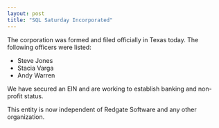 ```yaml
---
layout: post
title: "SQL Saturday Incorporated"
---
```


The corporation was formed and filed officially in Texas today. The following officers were listed:

- Steve Jones
- Stacia Varga
- Andy Warren

We have secured an EIN and are working to establish banking and non-profit status.

This entity is now independent of Redgate Software and any other organization.